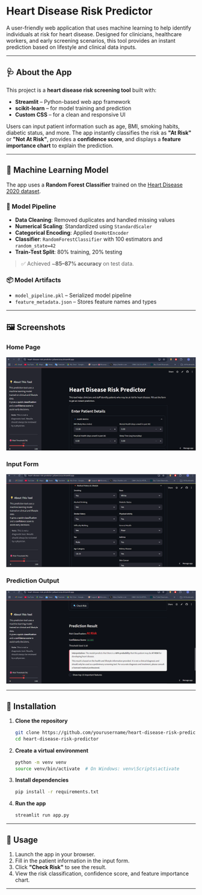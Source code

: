 

# Heart Disease Risk Predictor

A user-friendly web application that uses machine learning to help identify individuals at risk for heart disease. Designed for clinicians, healthcare workers, and early screening scenarios, this tool provides an instant prediction based on lifestyle and clinical data inputs.

---

## 🩺 About the App

This project is a **heart disease risk screening tool** built with:

- **Streamlit** – Python-based web app framework
- **scikit-learn** – for model training and prediction
- **Custom CSS** – for a clean and responsive UI

Users can input patient information such as age, BMI, smoking habits, diabetic status, and more. The app instantly classifies the risk as **"At Risk"** or **"Not At Risk"**, provides a **confidence score**, and displays a **feature importance chart** to explain the prediction.

---

## 🤖 Machine Learning Model

The app uses a **Random Forest Classifier** trained on the [Heart Disease 2020 dataset](https://www.kaggle.com/datasets/kamilpytlak/personal-key-indicators-of-heart-disease).

### 🔁 Model Pipeline

- **Data Cleaning**: Removed duplicates and handled missing values
- **Numerical Scaling**: Standardized using `StandardScaler`
- **Categorical Encoding**: Applied `OneHotEncoder`
- **Classifier**: `RandomForestClassifier` with 100 estimators and `random_state=42`
- **Train-Test Split**: 80% training, 20% testing

> ✅ Achieved ~**85–87% accuracy** on test data.

### 📦 Model Artifacts

- `model_pipeline.pkl` – Serialized model pipeline
- `feature_metadata.json` – Stores feature names and types

---

## 🖼️ Screenshots

### Home Page  
![Home](img/landing.png)

### Input Form  
![Form](img/inputs.png)

### Prediction Output  
![Result](img/result.png)

---

## 🚀 Installation

1. **Clone the repository**  
   ```bash
   git clone https://github.com/yourusername/heart-disease-risk-predictor.git
   cd heart-disease-risk-predictor
   ```

2. **Create a virtual environment**  
   ```bash
   python -m venv venv
   source venv/bin/activate  # On Windows: venv\Scripts\activate
   ```

3. **Install dependencies**  
   ```bash
   pip install -r requirements.txt
   ```

4. **Run the app**  
   ```bash
   streamlit run app.py
   ```

---

## 🧪 Usage

1. Launch the app in your browser.
2. Fill in the patient information in the input form.
3. Click **"Check Risk"** to see the result.
4. View the risk classification, confidence score, and feature importance chart.

---

